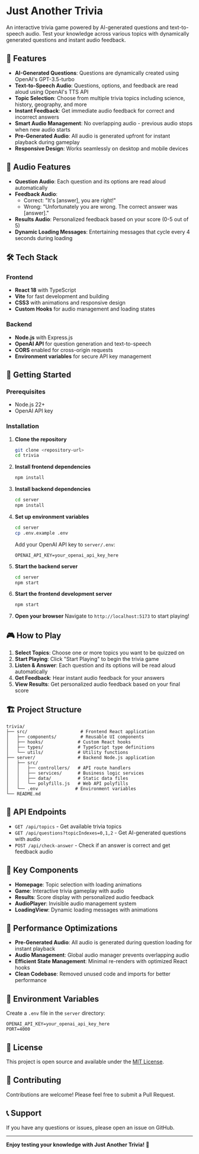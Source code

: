 # Just Another Trivia

An interactive trivia game powered by AI-generated questions and text-to-speech audio. Test your knowledge across various topics with dynamically generated questions and instant audio feedback.

## 🎯 Features

- **AI-Generated Questions**: Questions are dynamically created using OpenAI's GPT-3.5-turbo
- **Text-to-Speech Audio**: Questions, options, and feedback are read aloud using OpenAI's TTS API
- **Topic Selection**: Choose from multiple trivia topics including science, history, geography, and more
- **Instant Feedback**: Get immediate audio feedback for correct and incorrect answers
- **Smart Audio Management**: No overlapping audio - previous audio stops when new audio starts
- **Pre-Generated Audio**: All audio is generated upfront for instant playback during gameplay
- **Responsive Design**: Works seamlessly on desktop and mobile devices

## 🎵 Audio Features

- **Question Audio**: Each question and its options are read aloud automatically
- **Feedback Audio**: 
  - Correct: "It's [answer], you are right!"
  - Wrong: "Unfortunately you are wrong. The correct answer was [answer]."
- **Results Audio**: Personalized feedback based on your score (0-5 out of 5)
- **Dynamic Loading Messages**: Entertaining messages that cycle every 4 seconds during loading

## 🛠️ Tech Stack

### Frontend
- **React 18** with TypeScript
- **Vite** for fast development and building
- **CSS3** with animations and responsive design
- **Custom Hooks** for audio management and loading states

### Backend
- **Node.js** with Express.js
- **OpenAI API** for question generation and text-to-speech
- **CORS** enabled for cross-origin requests
- **Environment variables** for secure API key management

## 🚀 Getting Started

### Prerequisites
- Node.js 22+ 
- OpenAI API key

### Installation

1. **Clone the repository**
   ```bash
   git clone <repository-url>
   cd trivia
   ```

2. **Install frontend dependencies**
   ```bash
   npm install
   ```

3. **Install backend dependencies**
   ```bash
   cd server
   npm install
   ```

4. **Set up environment variables**
   ```bash
   cd server
   cp .env.example .env
   ```
   
   Add your OpenAI API key to `server/.env`:
   ```
   OPENAI_API_KEY=your_openai_api_key_here
   ```

5. **Start the backend server**
   ```bash
   cd server
   npm start
   ```

6. **Start the frontend development server**
   ```bash
   npm start
   ```

7. **Open your browser**
   Navigate to `http://localhost:5173` to start playing!

## 🎮 How to Play

1. **Select Topics**: Choose one or more topics you want to be quizzed on
2. **Start Playing**: Click "Start Playing" to begin the trivia game
3. **Listen & Answer**: Each question and its options will be read aloud automatically
4. **Get Feedback**: Hear instant audio feedback for your answers
5. **View Results**: Get personalized audio feedback based on your final score

## 🏗️ Project Structure

```
trivia/
├── src/                    # Frontend React application
│   ├── components/         # Reusable UI components
│   ├── hooks/             # Custom React hooks
│   ├── types/             # TypeScript type definitions
│   └── utils/             # Utility functions
├── server/                # Backend Node.js application
│   ├── src/
│   │   ├── controllers/   # API route handlers
│   │   ├── services/      # Business logic services
│   │   ├── data/          # Static data files
│   │   └── polyfills.js   # Web API polyfills
│   └── .env              # Environment variables
└── README.md
```

## 🔧 API Endpoints

- `GET /api/topics` - Get available trivia topics
- `GET /api/questions?topicIndexes=0,1,2` - Get AI-generated questions with audio
- `POST /api/check-answer` - Check if an answer is correct and get feedback audio

## 🎨 Key Components

- **Homepage**: Topic selection with loading animations
- **Game**: Interactive trivia gameplay with audio
- **Results**: Score display with personalized audio feedback
- **AudioPlayer**: Invisible audio management system
- **LoadingView**: Dynamic loading messages with animations

## 🚀 Performance Optimizations

- **Pre-Generated Audio**: All audio is generated during question loading for instant playback
- **Audio Management**: Global audio manager prevents overlapping audio
- **Efficient State Management**: Minimal re-renders with optimized React hooks
- **Clean Codebase**: Removed unused code and imports for better performance

## 🔐 Environment Variables

Create a `.env` file in the `server` directory:

```env
OPENAI_API_KEY=your_openai_api_key_here
PORT=4000
```

## 📝 License

This project is open source and available under the [MIT License](LICENSE).

## 🤝 Contributing

Contributions are welcome! Please feel free to submit a Pull Request.

## 📞 Support

If you have any questions or issues, please open an issue on GitHub.

---

**Enjoy testing your knowledge with Just Another Trivia!** 🎉